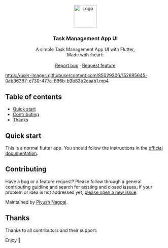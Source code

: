 <p align="center">
  <a href="https://flutter.io/">
    <img src="https://diegolaballos.com/files/images/flutter-icon.jpg" alt="Logo" width=72 height=72>
  </a>

  <h3 align="center">Task Management App UI</h3>

  <p align="center">
    A simple Task Management App UI with Flutter,
    <br>
    Made with :heart: 
    <br>
    <br>
    <a href="https://github.com/zsiecr/task_management_app_flutter/issues/new">Report bug</a>
    ·
    <a href="https://github.com/zsiecr/task_management_app_flutter/issues/new">Request feature</a>
  </p>
</p>

https://user-images.githubusercontent.com/85029306/152695645-0ab36387-e730-477c-866b-b3b83b2eaab1.mp4

## Table of contents

- [Quick start](#quick-start)
- [Contributing](#contributing)
- [Thanks](#thanks)


## Quick start

This is a normal flutter app. You should follow the instructions in the [official documentation](https://flutter.io/docs/get-started/install).

## Contributing

Have a bug or a feature request? Please follow through a general contributing guidline and search for existing and closed issues. If your problem or idea is not addressed yet, [please open a new issue](https://github.com/zsiecr/task_management_app_flutter/issues/new).

Maintained by [Piyush Nagpal](https://github.com/zsiecr).


## Thanks

Thanks to all contributors and their support:

Enjoy :metal:

